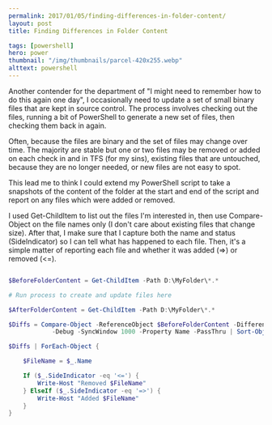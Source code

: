 ```yaml
---
permalink: 2017/01/05/finding-differences-in-folder-content/
layout: post
title: Finding Differences in Folder Content

tags: [powershell]
hero: power
thumbnail: "/img/thumbnails/parcel-420x255.webp"
alttext: powershell
---
```


Another contender for the department of "I might need to remember how to do this again one day",
I occasionally need to update a set of small binary files that are kept in source control. The process
involves checking out the files, running a bit of PowerShell to generate a new set of files, then
checking them back in again.

Often, because the files are binary and the set of files may change over time. The majority
are stable but one or two files may be removed or added on each check in and in TFS (for my sins),
existing files that are untouched, because they are no longer needed, or new files are not easy to spot.

This lead me to think I could extend my PowerShell script to take a snapshots of the content of the
folder at the start and end of the script and report on any files which were added or removed.

I used Get-ChildItem to list out the files I'm interested in, then use Compare-Object on the file names
only (I don't care about existing files that change size). After that, I make sure that I capture both
the name and status (SideIndicator) so I can tell what has happened to each file. Then, it's a simple
matter of reporting each file and whether it was added (=>) or removed (<=).

```powershell

$BeforeFolderContent = Get-ChildItem -Path D:\MyFolder\*.* 

# Run process to create and update files here 

$AfterFolderContent = Get-ChildItem -Path D:\MyFolder\*.*

$Diffs = Compare-Object -ReferenceObject $BeforeFolderContent -DifferenceObject $AfterFolderContent 
            -Debug -SyncWindow 1000 -Property Name -PassThru | Sort-Object Name | Select-Object Name, SideIndicator

$Diffs | ForEach-Object {

    $FileName = $_.Name

    If ($_.SideIndicator -eq '<=') {
        Write-Host "Removed $FileName"
    } ElseIf ($_.SideIndicator -eq '=>') {
        Write-Host "Added $FileName"
    }
}
```
